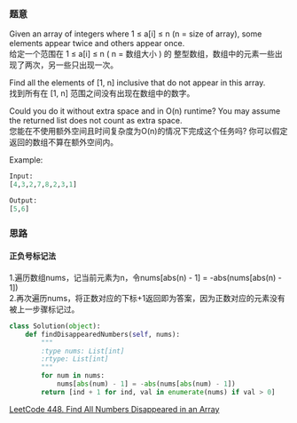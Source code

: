 ### 题意
Given an array of integers where 1 ≤ a[i] ≤ n (n = size of array), some elements appear twice and others appear once.  
给定一个范围在  1 ≤ a[i] ≤ n ( n = 数组大小 ) 的 整型数组，数组中的元素一些出现了两次，另一些只出现一次。

Find all the elements of [1, n] inclusive that do not appear in this array.  
找到所有在 [1, n] 范围之间没有出现在数组中的数字。

Could you do it without extra space and in O(n) runtime? You may assume the returned list does not count as extra space.  
您能在不使用额外空间且时间复杂度为O(n)的情况下完成这个任务吗? 你可以假定返回的数组不算在额外空间内。

Example:
```python
Input:
[4,3,2,7,8,2,3,1]

Output:
[5,6]
```
### 思路
#### 正负号标记法
1.遍历数组nums，记当前元素为n，令nums[abs(n) - 1] = -abs(nums[abs(n) - 1])  
2.再次遍历nums，将正数对应的下标+1返回即为答案，因为正数对应的元素没有被上一步骤标记过。
```python
class Solution(object):
    def findDisappearedNumbers(self, nums):
        """
        :type nums: List[int]
        :rtype: List[int]
        """
        for num in nums:
            nums[abs(num) - 1] = -abs(nums[abs(num) - 1])
        return [ind + 1 for ind, val in enumerate(nums) if val > 0]
```
[LeetCode 448. Find All Numbers Disappeared in an Array](https://leetcode.com/problems/find-all-numbers-disappeared-in-an-array/description/)
